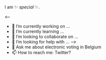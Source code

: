 I am ✨ _special_ ✨.

<--
- 🔭 I’m currently working on ...
- 🌱 I’m currently learning ...
- 👯 I’m looking to collaborate on ...
- 🤔 I’m looking for help with ...
-->
- 💬 Ask me about electronic voting in Belgium
- 📫 How to reach me: Twitter?
